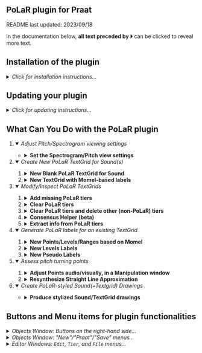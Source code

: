 ## PoLaR plugin for Praat
README last updated: 2023/09/18

In the documentation below, **all text preceded by ⏵** can be clicked to reveal more text.

## Installation of the plugin

<details><summary><i>Click for installation instructions…</i></summary>

1. **Download the plugin\_PoLaR.zip file**

* Get the **zip file ([plugin_PoLaR.zip](https://github.com/ByronAhn/PoLaR-Praat-plugin/blob/main/plugin_PoLaR.zip?raw=true))** from GitHub by clicking [here](https://github.com/ByronAhn/PoLaR-Praat-plugin/blob/main/plugin_PoLaR.zip?raw=true)
* Unzip the file, and you should find a new folder `plugin_PoLaR`
	- We will move this folder shortly

2. **Navigate to your “Praat preferences” directory**

* On Windows, if your username is xxyyzz, your “Praat preferences” directory is: `C:\Users\xxyyzz\Praat\`
* On Linux, your “Praat preferences” directory is in your home directory, namely at: `~/.praat-dir/`
* On a Mac, your “Praat preferences” directory is in your user Library folder, more specifically at: `~/Library/Preferences/Praat Prefs/`
    - **NOTE:** On a Mac, this folder is in a hidden directory. To get there, use the “Go To Folder” functionality Finder by opening up a Finder window, and hitting `[SHIFT]+[CMD]+G`.
	- (_more details on [this page of the Apple support site](https://support.apple.com/en-gw/guide/mac-help/mchlp1236/mac)_)
* In all cases, if you do not see your directory there, you may need to create it.
    - (_If you have trouble, navigate to [this page on the Praat manual](https://www.fon.hum.uva.nl/praat/manual/preferences_folder.html), where finding this directory is described in a different way_)

3. **Move the unzipped `plugin_PoLaR` to this directory**

* Take the `plugin_PoLaR` folder that you unzipped and move it to Praat preferences directory
* This `plugin_PoLaR` folder _**must**_ be found _**immediately**_ inside the “Praat preferences” directory
	- i.e., on Windows, `C:\Users\xxyyzz\Praat\plugin_PoLaR\`
	- i.e., on Linux, `~/.praat-dir/plugin_PoLaR/`
	- i.e., on a Mac, `~/Library/Preferences/Praat Prefs/plugin_PoLaR/`

4. **Double check location of files**

* Importantly: the `setup.praat` file must be found just inside this `plugin_Praat` directory, **_WITHOUT_** any extra directories in between
	- And the `praatScripts` folder must be in the same directory as `setup.praat`
* So for example the setup.praat file needs to be here:
	- on Windows, `C:\Users\xxyyzz\Praat\plugin_PoLaR\setup.praat`
	- on Linux, `~/.praat-dir/plugin_PoLaR/setup.praat`
	- on a Mac, `~/Library/Preferences/Praat Prefs/plugin_PoLaR/setup.praat`
* If not already there, move the `setup.praat` file (and the `praatScripts` directory) to the right location

5. **If Praat is open, (save all your files and) quit the application and restart it**

    * After restarting, the plug-in is installed, and the new menu commands or buttons will be ready to use!

</details>

## Updating your plugin

<details><summary><i>Click for updating instructions…</i></summary>

1. **Download the plugin\_PoLaR.zip file**

* Get the **zip file ([plugin_PoLaR.zip](https://github.com/ByronAhn/PoLaR-Praat-plugin/blob/main/plugin_PoLaR.zip?raw=true))** from GitHub by clicking [here](https://github.com/ByronAhn/PoLaR-Praat-plugin/blob/main/plugin_PoLaR.zip?raw=true)
* Unzip the file, and you should find a new folder `plugin_PoLaR`
	- We will move this folder shortly

2. **Navigate to your “Praat preferences” directory**

* On Windows, if your username is xxyyzz, your “Praat preferences” directory is: `C:\Users\xxyyzz\Praat\`
* On Linux, your “Praat preferences” directory is in your home directory, namely at: `~/.praat-dir/`
* On a Mac, your “Praat preferences” directory is in your user Library folder, more specifically at: `~/Library/Preferences/Praat Prefs/`
    - **NOTE:** On a Mac, this folder is in a hidden directory. To get there, use the “Go To Folder” functionality Finder by opening up a Finder window, and hitting `[SHIFT]+[CMD]+G`.
	- (_more details on [this page of the Apple support site](https://support.apple.com/en-gw/guide/mac-help/mchlp1236/mac)_)
* In all cases, if you do not see your directory there, you may need to create it.
    - (_If you have trouble, navigate to [this page on the Praat manual](https://www.fon.hum.uva.nl/praat/manual/preferences_folder.html), where finding this directory is described in a different way_)

3. **Delete the old `plugin_PoLaR` directory**

* i.e., on Windows, `C:\Users\xxyyzz\Praat\plugin_PoLaR\`
* i.e., on Linux, `~/.praat-dir/plugin_PoLaR/`
* i.e., on a Mac, `~/Library/Preferences/Praat Prefs/plugin_PoLaR/`

4. **Move the new `plugin_PoLaR` (that you unzipped in step 1) to this directory**

* Take the `plugin_PoLaR` folder that you unzipped and move it to Praat preferences directory
* This `plugin_PoLaR` folder _**must**_ be found _**immediately**_ inside the “Praat preferences” directory
	- i.e., on Windows, `C:\Users\xxyyzz\Praat\plugin_PoLaR\`
	- i.e., on Linux, `~/.praat-dir/plugin_PoLaR/`
	- i.e., on a Mac, `~/Library/Preferences/Praat Prefs/plugin_PoLaR/`

5. **Double check location of files**

* Importantly: the `setup.praat` file must be found just inside this `plugin_Praat` directory, **_WITHOUT_** any extra directories in between
	- And the `praatScripts` folder must be in the same directory as `setup.praat`
* So for example the setup.praat file needs to be here:
	- on Windows, `C:\Users\xxyyzz\Praat\plugin_PoLaR\setup.praat`
	- on Linux, `~/.praat-dir/plugin_PoLaR/setup.praat`
	- on a Mac, `~/Library/Preferences/Praat Prefs/plugin_PoLaR/setup.praat`
* If not already there, move the `setup.praat` file (and the `praatScripts` directory) to the right location

6. **If Praat is open, (save all your files and) quit the application and restart it**

* After restarting, the plug-in is installed, and the new menu commands or buttons will be ready to use!

</details>


## What Can You Do with the PoLaR plugin


1. <details open id="adjust-view"><summary><i>Adjust Pitch/Spectrogram viewing settings</i></summary>

	* <details><summary><b>Set the Spectrogram/Pitch view settings</b></summary>

		* Sets a variety of pitch / spectrogram settings, so as to ensure uniform viewing across files / individuals
		* For pitch view settings, this either uses…
			- …a simple algorithm defined in [Daniel Hirst's Momel plugin](https://www.researchgate.net/publication/342039069_plugin_momel-intsint), or…
			- …the values in the Ranges tier (if present)
		* This function is _only_ available in an Editor window showing a Sound (and TextGrid)

		</details>
	</details>

2. <details open id="create-textgrid-for-sounds"><summary><i>Create New PoLaR TextGrid for Sound(s)</i></summary>

	1. <details id="blank-polar-for-sound"><summary><b>New Blank PoLaR TextGrid for Sound</b></summary>

		* This creates blank TextGrids with PolaR tiers, where the duration of the TextGrid matches the duration of the Sound

		</details>

	2. <details id="momel-based-polar-for-sound"><summary><b>New TextGrid with Momel-based labels</b></summary>

		* This creates a TextGrids with PoLaR tiers
		* AND uses the Momel-based algorithms (described in bullet 4.i, below) to fill in the Points, Levels, and Ranges tiers
		* macOS users: see warning in bullet 4.i

		</details>

	</details>

3. <details open id="modify-inspect"><summary><i>Modify/Inspect PoLaR TextGrids</i></summary>

	1. <details id="Add-missing-PoLaR-tiers"><summary><b>Add missing PoLaR tiers</b></summary>

		* Adds any PoLaR tiers that aren't yet present in the Textgrid
		* Can be run on…
			- any selected TextGrid(s) in the Objects window
			- an open TextGrid (and Sound) in an Editor window
			- every TextGrid in an entire directory

		</details>

	2. <details id="Clear-PoLaR-tiers"><summary><b>Clear PoLaR tiers</b></summary>

		* Removes any labels from the PoLaR tiers, and replaces them with blank tiers
		* Can be run on any selected TextGrid(s) in the Objects window

		</details>

	3. <details id="Clear-PoLaR-tiers-and-delete-others"><summary><b>Clear PoLaR tiers and delete other (non-PoLaR) tiers</b></summary>

		* Removes any labels from the PoLaR tiers, and replaces them with blank tiers
		* **_ALSO_** deletes all other tiers (except Words and Phones tiers), leaving **_only_** blank PoLaR tiers
		* Can be run on any selected TextGrid(s) in the Objects window

		</details>

	4. <details id="Consensus-Helper"> <summary><b>Consensus Helper (beta)</b></summary>

		* Tries to automatically resolve any different advanced labels from two different .TextGrid files into consenus labels
			- Where it can't resolve labels automatically, a (large) TextGrid is created showing relevant labels from both TextGrid files, leaving the rest of the consenus work to the human labellers
			- For more details, see the separate guide in `PoLaR-Conensus-Helper.md`
		* Can be run when 1 Sound object *and* 2 TextGrid objects are selected in the Object window

		</details>

	5. <details id="Extract-info-from-PoLaR-tiers"><summary><b>Extract info from PoLaR tiers</b></summary>

		* Gather a large number of measures (timing, f0, etc.) of various aspects of a Sound, based on a corresponding PoLaR-labelled TextGrid
			- This will collect and organize PoLaR labels as well as some measures associated with them, which is output to the Praat Info window
			- That information is organized with a header and with elements separated by tabs, so it can be copy-pasted easily into a spreadsheet
			- Data in this format facilitates further analysis in spreadsheets / statistical software
		* Can be run on…
			- any selected TextGrid+Sound pair(s) in the Objects window
			- an open TextGrid+Sound pair in an Editor window
			- every TextGrid+Sound pair in an entire directory

		</details>
	</details>

4. <details open id="generate-polar"><summary><i>Generate PoLaR labels for an existing TextGrid</i></summary>

	1. <details id="polar-based-on-momel"><summary><b>New Points/Levels/Ranges based on Momel</b></summary>

		* Generates labels on the Points / Levels / Ranges tiers, using the algorithms/code from the Momel-INTSINT Plugin
			- First: it estimates appropriate values for f0 min/max for evaluation
			- Next: using an algortihm described in Hirst 2011, the momel app identifies f0 turning points, and puts them in a PitchTier object
			- Last: the f0 values for the highest/lowest Points turning points are used to estimate a Ranges size, and Levels values are created
		* After this is done, the script will save the PitchTier and a TextGrid with these (new) Points/Levels/Ranges labels
			- when run from the Editor/Object window, they are saved in the Object window
				* and a backup of the original TextGrid, without these new labels, is also saved to the Object window
			- when run on a directory, these .TextGrid/.PitchTier files are saved in a sub-folder called `momel_Based_TextGrids/`
		* Can be run on…
			- any selected TextGrid+Sound(+PitchTier) combo(s) in the Objects window
			- an open TextGrid+Sound pair in an Editor window
			- every TextGrid+Sound(+PitchTier) combo in an entire directory
		
		> [!IMPORTANT]
		> For **MAC USERS**: 
		> Because of how macOS security may try to prevent running "unknown" programs, you might need to try and run the Momel app first.
		> (_Try this if you're experiencing an error when you try to run "New Momel-based Points/Levels/Ranges"._)
		> 
		> <details><summary><b>Directions to locate/run the Momel app:</b></summary>
		> 	
		> 	* Navigate to the `momelFiles` directory in the `plugin_PoLaR` folder
		> 	* Double click on `momel_osx_intel`, and you might get a message saying:
		> 	  "`"momel_osx_intel"` cannot be opened because it is from an unidentified developer."
		> 	* If you do, click `OK` and then right-click (or control-click) on `momel_osx_intel` and select `Open`, and now you'll get a *new* message:
		> 	  "`"momel_osx_intel"` is a Unix app downloaded from the Internet. Are you sure you want to open it?"
		> 	* Click `Open`; a Terminal window will open and show a few lines of text
		> 	* After this is done, close the Terminal window and try to run the "New Momel-based Points/Levels/Ranges" functionality again from Praat</details>

	2. <details id="levels-labels"><summary><b>New Levels Labels</b></summary>

		* Generates labels on the Levels tier for a PoLaR TextGrid that has Points and Ranges labelled
			- Any existing Levels tier labels will be replaced.
			- If no Levels tier exists, one will be created.
		* The algorithm divides up the f0 min/max defined by Range labels into 5 equally-sized quintiles
		* This is based on Hz values by default, but running "New Levels Labels (More Settings)" you can choose to use Semitones values instead

		</details>

	3. <details id="pseduo-labels"><summary><b>New Pseudo Labels</b></summary>

		* Generates "Pseudo-Categorical" labels, which resemble A-M style phonological labels
			- Some details about the algorithm are laid out in §5.1.3 of the monograph called "Embarking on PoLaR Explorations", which can be found on the [PoLaR OSF repository](https://osf.io/usbx5/)
		* Running this script requires that **_ALL_** PoLaR tiers are annotated, and that the Points tier contains **_ADVANCED_** PoLaR labels
		* Can be run on…
			- any selected TextGrid(s) in the Objects window
			- an open TextGrid (and Sound) in an Editor window
			- every TextGrid in an entire directory
	
		</details> 
	</details>
	
5. <details open id="assess-points"><summary><i>Assess pitch turning points</i></summary>

	1. <details id="Adjust-Points-audio-visually"><summary><b>Adjust Points audio/visually, in a Manipulation window</b></summary>

		* Opens three windows
			- an Editor window with the original Sound+TextGrid pair
			- a Manipulation window for a Sound, where all pitch points are at the time,f0 coordinates from the PoLaR Points tier
			- a pop-up window with the button to press when editing is done
		* The user then moves the existing pitch points, add new ones, delete existing ones, etc.
			- while the Manipulation window is open, the user can select portions of the recording, and hear its straight-line approximation
			- this facilitates direct comparison with the original recording (which is also open)
			  > [!NOTE]
			  > To further facilitate direct comparison between the straight-line approximation and the original recording, ensure the "Group" checkbox in the bottom-right of the Manipulation and Editor windows is **ticked**.
			  >  When it is ticked, selecting a stretch of time in the Manipulation window automatically selects the _exact same_ stretch of time in the Editor window.
		* When the user is finished, they can select "Save Changes" in the pop-up window
			- This saves the pitch points in the Manipulation window to the TextGrid's Points tier
		* Can be run on…
			- any selected TextGrid+Sound(+PitchTier) combo(s) in the Objects window
			- an open TextGrid+Sound pair in an Editor window
			- every TextGrid+Sound(+PitchTier) combo in an entire directory
		
		</details>

	2. <details id="Resynthesize-SLA"><summary><b>Resynthesize Straight Line Approximation</b></summary>

		* Resynthesizes a Sound, with a straight-line approximation of the f0 contour, based on the PoLaR points tier and f0 measurements
		* Creates a new, save-able Sound object (named the same as the original, with "-resynth" tagged onto the end)
			- Two new Praat objects are added to the Objects window (but aren't saved): the resynthesized Sound object and a Manipulation object
		* Listening to this can be used to assess whether the Points yield an appropriate sounding straight line approximation
		* Can be run on…
			- any selected TextGrid+Sound pair in the Objects window
			- an open TextGrid+Sound pair in an Editor window
			- every TextGrid+Sound pair in an entire directory

		</details>
	</details>

6. <details open id="create-drawings"><summary><i>Create PoLaR-styled Sound(+Textgrid) Drawings</i></summary>

	* <details><summary><b>Produce stylized Sound/TextGrid drawings</b></summary>

		* Creates a drawing with the f0 track overlaid on top of a spectrogram for the Sound object
			- If there is a TextGrid as well, its labels are shown underneath
			- (This simulates the display for a View & Edit window)
		* If run with the menu item ending in "(More Settings)", a window opens with many more options and parameters that can be set

		</details>
	</details>


## Buttons and Menu items for plugin functionalities

<details><summary><i>Objects Window: Buttons on the right-hand side…</i></summary>

> [!NOTE]
> Which buttons are visible depends on what's selected

* **`New PoLaR TextGrid for Sound(s)`**

	- <details><summary><code>Blank PoLaR TextGrid(s)</code></summary>

		* _Corresponds to_: 
			- [bullet 2.i above](#create-textgrid-for-sounds)
			- [`PoLaR-TextGrid-for-Sound.praat`](praatScripts/PoLaR-TextGrid-for-Sound.praat)
		* _Operates on_:
			- 1+ Sounds
		* _Visible when selecting_:
			- 1+ Sounds
		* _Additional notes_: 
			- The resultant TextGrid is an object in the Objects Window
		
		</details>

	- <details><summary><code>TextGrid with Momel-based labels</code></summary>

		* _Corresponds to_: 
			- [bullet 2.ii above](#momel-based-polar-for-sound)
			- [`PoLaR-momel-labels-Sound.praat`](praatScripts/PoLaR-momel-labels-Sound.praat)
		* _Operates on_:
			- 1+ Sounds
		* _Visible when selecting_:
			- 1+ Sounds
		* _Additional notes_: 
			- The resultant TextGrid is an object in the Objects Window
			- See information on the Momel-based Points/Levels/Ranges labels in [bullet 4.i above](#polar-based-on-momel)
			- There is a version of this that can run on entire directories as well; see [the list of menu items below](#objects-new-praat-menus)
		
		</details>

* **`Modify/Inspect PoLaR TextGrids`**

	- <details><summary><code>Add Missing PoLaR Tiers</code></summary>

		* _Corresponds to_: 
			- [bullet 3.i above](#Add-missing-PoLaR-tiers)
			- [`PoLaR-TextGrid-Add-Missing.praat`](praatScripts/PoLaR-TextGrid-Add-Missing.praat)
		* _Operates on_:
			- 1+ TextGrids
		* _Visible when selecting_:
			- 1+ TextGrids (and 0+ Sounds and 0+ PitchTiers)
		* _Additional notes_:
			- There is a version of this that can run on entire directories as well; see [the list of menu items below](#objects-new-praat-menus)

		</details>

	- <details><summary><code>Clear PoLaR tiers</code></summary>

		* _Corresponds to_: 
			- [bullet 3.ii above](#Clear-PoLaR-tiers)
			- [`PoLaR-TextGrid-Blank.praat`](praatScripts/PoLaR-TextGrid-Blank.praat)
		* _Operates on_:
			- 1+ TextGrids
		* _Visible when selecting_:
			- 1+ TextGrids (and 0+ Sounds and 0+ PitchTiers)
		* _Additional notes_: 
			- Existing labels on PoLaR tiers **_WILL BE DELETED_**; use with caution

		</details>

	- <details><summary><code>Clear PoLaR tiers + Delete other tiers (CAUTION)</code></summary>

		* _Corresponds to_: 
			- [bullet 3.iii above](#Clear-PoLaR-tiers-and-delete-others)
			- [`PoLaR-TextGrid-Blanker.praat`](praatScripts/PoLaR-TextGrid-Blanker.praat)
		* _Operates on_:
			- 1+ TextGrids
		* _Visible when selecting_:
			- 1+ TextGrids (and 0+ Sounds and 0+ PitchTiers)
		* _Additional notes_: 
			- All labels and non-PoLaR tiers **_WILL BE DELETED_**; use with extreme caution

		</details>

	- <details><summary><code>Consensus Helper (beta)</code></summary>

		* _Corresponds to_: 
			- [bullet 3.iv above](#Consensus-Helper)
			- [`PoLaR-Conensus-Helper.praat`](praatScripts/PoLaR-Conensus-Helper.praat)
		* _Operates on_:
			- 2 TextGrids for the same 1 Sound
		* _Visible when selecting_:
			- 2 TextGrids and 1 Sound
		* _Additional notes_: 
			- This is intended to work with **_advanced_** PoLaR labels
			- Using this can be complex; see the separate guide in `PoLaR-Conensus-Helper.md`

		</details>

	- <details><summary><code>Extract info from PoLaR tiers</code></summary>

		* _Corresponds to_: 
			- [bullet 3.v above](#Extract-info-from-PoLaR-tiers)
			- [`PoLaR-Extract-Info-to-TSV-Quick.praat`](praatScripts/PoLaR-Extract-Info-to-TSV-Quick.praat)
		* _Operates on_:
			- 1 TextGrid-Sound pair
		* _Visible when selecting_:
			- 1 TextGrid and 1 Sound (and 0+ PitchTiers)
		* _Additional notes_:
			- The extracted information is displayed in an Info window
				* All the information is tab-separated, so you can easily copy-paste it into spreadsheet software (e.g., Excel, Google Sheets, etc.)
				* Data in this format facilitates further analysis in spreadsheets / statistical software
			- There is a version of this that can run on entire directories as well; see [the list of menu items below](#objects-new-praat-menus)

		</details>

* **`Generate PoLaR Labels`**

	- <details><summary><code>New Momel-based Points/Levels/Ranges</code></summary>
	
		* _Corresponds to_: 
			- [bullet 4.i above](#polar-based-on-momel)
			- [`PoLaR-momel-labels-Quick.praat`](praatScripts/PoLaR-momel-labels-Quick.praat)
		* _Operates on_:
			- 1 TextGrid-Sound pair
			- 1 TextGrid-Sound-PitchTier combo
		* _Visible when selecting_:
			- 1 TextGrid and 1 Sound
			- 1 TextGrid and 1 Sound and 1 PitchTier
		* _Additional notes_: 
			- The original (selected) TextGrid object is duplicated (as a backup of the original labels) in the Objects window
				* The new labels are added to the original (selected) TextGrid object
			- A new PitchTier object is also added to the Objects window, with pitch points corresponding to the Points tier labels
				* This PitchTier directly encodes the time,f0 coordinates of the Points tier labels, making future analysis (e.g., in R) easier
			- See information on the Momel-based Points/Levels/Ranges labels in [bullet 4.i above](#polar-based-on-momel)
			- There is a version of this that can run on entire directories as well; see [the list of menu items below](#objects-new-praat-menus)

		</details>

	- <details><summary><code>New Momel-based Points/Levels/Ranges (More Settings)</code></summary>

		* _Corresponds to_: 
			- [bullet 4.i above](#polar-based-on-momel)
			- [`PoLaR-momel-labels.praat`](praatScripts/PoLaR-momel-labels.praat)
		* _Operates on_:
			- 1 TextGrid-Sound pair
			- 1 TextGrid-Sound-PitchTier combo
		* _Visible when selecting_:
			- 1 TextGrid and 1 Sound
			- 1 TextGrid and 1 Sound and 1 PitchTier
		* _Additional notes_: 
			- The original (selected) TextGrid object is duplicated (as a backup of the original labels) in the Objects window
				* The new labels are added to the original (selected) TextGrid object
			- A new PitchTier object is also added to the Objects window, with pitch points corresponding to the Points tier labels
				* This PitchTier directly encodes the time,f0 coordinates of the Points tier labels, making future analysis (e.g., in R) easier
			- See information on the Momel-based Points/Levels/Ranges labels in [bullet 4.i above](#polar-based-on-momel)
			
		</details>

	- <details><summary><code>New Levels Labels</code></summary>

		* _Corresponds to_: 
			- [bullet 4.ii above](#levels-labels)
			- [`PoLaR-Levels-labeller-Quick.praat`](praatScripts/PoLaR-Levels-labeller-Quick.praat)
		* _Operates on_:
			- 1 TextGrid-Sound pair
		* _Visible when selecting_:
			- 1 TextGrid and 1 Sound (0+ PitchTiers)
		* _Additional notes_: 
			- The new Levels labels are added to the original (selected) TextGrid object
			- There is a version of this that can run on entire directories as well; see [the list of menu items below](#objects-new-praat-menus)

		</details>

	- <details><summary><code>New Levels Labels (More Settings)</code></summary>

		* _Corresponds to_: 
			- [bullet 4.ii above](#levels-labels)
			- [`PoLaR-Levels-labeller-Advanced.praat`](praatScripts/PoLaR-Levels-labeller-Advanced.praat)
		* _Operates on_:
			- 1 TextGrid-Sound pair
		* _Visible when selecting_:
			- 1 TextGrid and 1 Sound (and 0+ PitchTiers)
		* _Additional notes_: 
			- The new Levels labels are added to the original (selected) TextGrid object
			- One setting that's available here is one to allow the labeller to produce Levels labels on the basis of measurements of f0 in Semitones

		</details>

	- <details><summary><code>New Pseudo Labels (Adv. labels req'd!)</code></summary>

		* _Corresponds to_: 
			- [bullet 4.iii above](#pseudo-labels)
			- [`PoLaR-to-pseudocategorical-Quick.praat`](praatScripts/PoLaR-to-pseudocategorical-Quick.praat)
		* _Operates on_:
			- 1+ TextGrids (with advanced PoLaR labels)
		* _Visible when selecting_:
			- 1+ TextGrids (and 0+ Sounds and 0+ PitchTiers)
		* _Additional notes_: 
			- The new Pseudo labels are added to the original (selected) TextGrid object(s)
			- There is a version of this that can run on entire directories as well; see [the list of menu items below](#objects-new-praat-menus)

		</details>

* **`Assess PoLaR Turning Points`**

	- <details><summary><code>Adjust Points audio/visually</code></summary>

		* _Corresponds to_: 
			- [bullet 5.i above](#Adjust-Points-audio-visually)
			- [`PoLaR-Adjust-Points-in-Manipulation.praat`](praatScripts/PoLaR-Adjust-Points-in-Manipulation.praat)
		* _Operates on_:
			- 1 TextGrid-Sound pair
			- 1 TextGrid-Sound-PitchTier combo
		* _Visible when selecting_:
			- 1 TextGrid and 1 Sound (and 0+ PitchTiers)
		* _Additional notes_: 
			- 3 windows will open
				1. An Editor window with the original Sound/TextGrid, where you can listen to the original
				2. A Manipulation window, where you can: edit the pitch points time/f0 values & listen to resynthesis
				3. A pop-up window, which has the buttons to save (or not) changes in the Manipulation window
			- All changes in the Manipulation window are saved to the TextGrid object and to a new PitchTier object that is added to the Objects window
			- Make sure that the `Group` checkbox in the bottom-right corner of the Editor window is ticked
				* This allows selections in the original Editor window to also be selected in the Manipulation window (and vice-versa)
			- There is a version of this that can run on entire directories as well; see [the list of menu items below](#objects-new-praat-menus)
		
		</details>

	- <details><summary><code>Resynthesize Straight Line Approx.</code></summary>

		* _Corresponds to_: 
			- [bullet 5.ii above](#Resynthesize-SLA)
			- [`PoLaR-resynthesize-SLA-Quick-Quiet.praat`](praatScripts/PoLaR-resynthesize-SLA-Quick-Quiet.praat)
		* _Operates on_:
			- 1 TextGrid-Sound pair
		* _Visible when selecting_:
			- 1 TextGrid and 1 Sound
		* _Additional notes_: 
			- The resynthesized Sound is added as a new object to the Objects window
			- An Editor window also automatically opens up, with the resynthesized Sound and the original selected TextGrid
			- Make sure that the `Group` checkbox in the bottom-right corner of the Editor window is ticked
				* This allows selections in the original Editor window to also be selected in the Manipulation window (and vice-versa)
			- A Manipulation object is also added to the Objects window, with the pitch points used to resynthesize the Sound
		
		</details>

	- <details><summary><code>Resynthesize Straight Line Approx. (More Settings)</code></summary>

		* _Corresponds to_: 
			- [bullet 5.ii above](#Resynthesize-SLA)
			- [`PoLaR-resynthesize-SLA-Advanced.praat`](praatScripts/PoLaR-resynthesize-SLA-Advanced.praat)
		* _Operates on_:
			- 1 TextGrid-Sound pair
		* _Visible when selecting_:
			- 1 TextGrid and 1 Sound
		* _Additional notes_: 
			- The resynthesized Sound is added as a new object to the Objects window
			- An Editor window also automatically opens up, with the resynthesized Sound and the original selected TextGrid
			- Make sure that the `Group` checkbox in the bottom-right corner of the Editor window is ticked
				* This allows selections in the original Editor window to also be selected in the resynthesized Editor window (and vice-versa)
			- A Manipulation object is also added to the Objects window, with the pitch points used to resynthesize the Sound

		</details>

* **`Create Drawing for Sound(+TextGrid)`**

	- <details><summary><code>Create picture</code></summary>

		* _Corresponds to_: 
			- [bullet 6 above](#create-drawings)
			- [`PoLaR-Draw-Sound-and-TextGrid-Quick.praat`](praatScripts/PoLaR-Draw-Sound-and-TextGrid-Quick.praat)
		* _Operates on_:
			- 1 Sound
			- 1 TextGrid-Sound pair
		* _Visible when selecting_:
			- 1 Sound 
			- 1 TextGrid and 1 Sound (and 0+ PitchTiers)
		* _Additional notes_: 
			- The drawing uses Ranges labels, when available, to determine the endpoints of the y-axis of the f0 track
			- The resulting drawing is opened up on a Picture window, from which it can be saved
			- There is a version of this that can run on entire directories as well; see [the list of menu items below](#objects-new-praat-menus)
					
		</details>

	- <details><summary><code>Create picture (More Settings)</code></summary>

		* _Corresponds to_: 
			- [bullet 6 above](#create-drawings)
			- [`PoLaR-Draw-Sound-and-TextGrid-Advanced.praat`](praatScripts/PoLaR-Draw-Sound-and-TextGrid-Advanced.praat)
		* _Operates on_:
			- 1 Sound
			- 1 TextGrid-Sound pair
		* _Visible when selecting_:
			- 1 Sound
			- 1 TextGrid and 1 Sound (and 0+ PitchTiers)
		* _Additional notes_: 
			- The settings window that opens up provides many options, including:
				* time window
				* spectrogram frequency max
				* f0 min/max
				* drawing width
				* options for how the f0 draw range is determined
				* which TextGrid tiers to draw
			- The resulting drawing is opened up on a Picture window, from which it can be saved

	</details>
	</details>

<details id="objects-new-praat-menus">
	<summary><i>Objects Window: "New"/"Praat"/"Save" menus…</i></summary>

* A `PoLaR plugin` menu is **added to *two* menus**:
	1. The `New` menu, which is accessed through a button on the Objects window
	2. The `Praat` menu, which is in different locations on a Mac vs. PC
		* On macOS, the `Praat` menu is up in the menubar that is permanently at the top of the screen
		* On Windows/Linux, the `Praat` menu is at the top of the Objects window (next to the `New` menu)
* (_There are also some additional convenient commands added to the `Save` menu, which are also described further below_)

* **`PoLaR plugin` menu** (_within `New` and `Praat` menus_)

	- <details><summary><code>Extract PoLaR info from files in a directory</code></summary>

		* _Corresponds to_: 
			- [bullet 3.v above](#Extract-info-from-PoLaR-tiers)
			- [`PoLaR-Extract-Info-to-TSV-Dir.praat`](praatScripts/PoLaR-Extract-Info-to-TSV-Dir.praat)
		* _Operates on_:
			- all .TextGrid-.wav pairs in a given directory
		* _Output_:
			- a .tsv file for every .TextGrid-.wav pair, saved in the same directory
		* _Additional notes_:
			- After providing Praat with the directory, the script cycles through each .wav file and looks for a .Textgrid file of the same name
			- Such .tsv files can be easily imported into a spreadsheets or statistical software, for further analysis
			- There are versions of this that can run from [the Objects window](#) and from [the Editor window](#)

		</details>

	- <details><summary><code>Add Missing PoLaR Tiers to files in a directory</code></summary>

		* _Corresponds to_: 
			- [bullet 3.i above](#Add-missing-PoLaR-tiers)
			- [`PoLaR-TextGrid-Add-Missing-Dir.praat`](praatScripts/PoLaR-TextGrid-Add-Missing-Dir.praat)
		* _Operates on_:
			- all .TextGrid files in a given directory
		* _Output_:
			- each newly edited TextGrid is **saved over** the original .TextGrid file in the original directory
		* _Additional notes_:
			- There are versions of this that can run from [the Objects window](#) and from [the Editor window](#)

		</details>

	- <details><summary><code>Label the Levels tier for files in a directory</code></summary>

		* _Corresponds to_: 
			- [bullet 4.ii above](#levels-labels)
			- [`PoLaR-Levels-labeller-Dir.praat`](praatScripts/PoLaR-Levels-labeller-Dir.praat)
		* _Operates on_:
			- all .TextGrid-.wav pairs in a given directory
		* _Output_:
			- each newly edited TextGrid is **saved over** the original .TextGrid file in the original directory
		* _Additional notes_:
			- After providing Praat with the directory, the script cycles through each .wav file and looks for a .Textgrid file of the same name
			- There are versions of this that can run from [the Objects window](#) and from [the Editor window](#)

		</details>

	- <details><summary><code>Label the Pseudo tier for files in a directory</code></summary>

		* _Corresponds to_: 
			- [bullet 4.iii above](#pseudo-labels)
			- [`PoLaR-to-pseudocategorical-Dir.praat`](praatScripts/PoLaR-to-pseudocategorical-Dir.praat)
		* _Operates on_:
			- all .TextGrid files in a given directory
		* _Output_:
			- each newly edited TextGrid is **saved over** the original .TextGrid file in the original directory
		* _Additional notes_:
			- There are versions of this that can run from [the Objects window](#) and from [the Editor window](#)

		</details>

	- <details><summary><code>New Momel-based labels for files in a directory</code></summary>

		* _Corresponds to_: 
			- [bullet 4.i above](#polar-based-on-momel)
			- [`PoLaR-momel-labels-Dir.praat`](praatScripts/PoLaR-momel-labels-Dir.praat)
		* _Operates on_:
			- all .TextGrid-.wav pairs in a given directory
			- all .TextGrid-.wav-.PitchTier combos in a given directory
		* _Output_:
			- each newly edited TextGrid is saved in a **sub-directory** called `momel_Based_TextGrids/`
				* (the original .TextGrid files are **not deleted**)
			- each PitchTier that is used is also saved to that same directory
		* _Additional notes_:
			- After providing Praat with the directory, the script cycles through each .wav file and looks for a .Textgrid file and a .PitchTier file of the same name
				* When there are .PitchTier files in the directory, those are used in Momel calculations
				* (otherwise new .PitchTier files are also created by the script, based on the .TextGrid/.wav)
			- After running this on a directory, it is **HIGHLY recommended** to run `Adjust Points audio/visually for files in a directory`
				* This is because the Momel-based turning points regularly need correction by a human labeller
			- There are versions of this that can run from [the Objects window](#) and from [the Editor window](#)

		</details>

	- <details><summary><code>Adjust Points audio/visually for files in a directory</code></summary>

		* _Corresponds to_: 
			- [bullet 5.i above](#Adjust-Points-audio-visually)
			- [`PoLaR-Adjust-Points-in-Manipulation-Dir.praat`](praatScripts/PoLaR-Adjust-Points-in-Manipulation-Dir.praat)
		* _Operates on_:
			- all .TextGrid-.wav pairs in a given directory
			- all .TextGrid-.wav-.PitchTier combos in a given directory
		* _Output_:
			- each newly edited TextGrid is **saved over** the original .TextGrid file in the original directory
			- each new (or newly edited) PitchTier is **saved over** any pre-existing .PitchTier file in the original directory
		* _Additional notes_:
			- After providing Praat with the directory, the script cycles through each .wav file and looks for a .Textgrid file and a .PitchTier file of the same name
				* When there are .PitchTier files in the directory, those are used to create the pitch points in the Manipulation window
				* (otherwise new .PitchTier files are also created by the script, based on the .TextGrid/.wav)
			- 3 windows will open for each set of files
				1. An Editor window with the original Sound/TextGrid, where you can listen to the original
				2. A Manipulation window, where you can: edit the pitch points time/f0 values & listen to resynthesis
				3. A pop-up window, which has the buttons to save (or not) work to the TextGrid object and to a PitchTier object, when you're done
			- Make sure that the `Group` checkbox in the bottom-right corner of the Editor window is ticked
				* This allows selections in the original Editor window to also be selected in the resynthesized Editor window (and vice-versa)
			- There are versions of this that can run from [the Objects window](#) and from [the Editor window](#)

		</details>

	- <details><summary><code>Create pictures for files in a directory</code></summary>

		* _Corresponds to_: 
			- [bullet 6 above](#create-drawings)
			- [`PoLaR-Draw-Sound-and-TextGrid-Dir.praat`](praatScripts/PoLaR-Draw-Sound-and-TextGrid-Dir.praat)
		* _Operates on_:
			- all .wav files in a given directory
			- all .TextGrid-.wav pairs in a given directory
		* _Output_:
			- Image files, in the format of your choice, to the same directory
		* _Additional notes_:
			- After providing Praat with the directory, the script cycles through each .wav file and looks for a .Textgrid file of the same name
			- There are versions of this that can run from [the Objects window](#) and from [the Editor window](#)

		</details>
		
* **`Additional convenient commands`**

	- <details><summary>Objects window <code>Save</code> menu: <code>Save as .wav (multiple selected objects)</code></summary>

		* _Corresponds to_: 
			- [`Save-multiple-Sounds-Textgrids.praat`](praatScripts/Save-multiple-Sounds-Textgrids.praat)
		* _Operates on_:
			- all selected Sound objects
		* _Output_:
			- .wav files saved to the directory of the user's choice
		* _Additional notes_:
			- Praat doesn't have a way to save multiple Sound objects at once; this serves that purpose
			- If there are pre-existing files with the same name in the directory that's chosen, the user is prompted for what to do

		</details>

	- <details><summary>Objects window <code>Save</code> menu: <code>Save as .Textgrid (multiple selected objects)</code></summary>

		* _Corresponds to_: 
			- [`Save-multiple-Sounds-Textgrids.praat`](praatScripts/Save-multiple-Sounds-Textgrids.praat)
		* _Operates on_:
			- all selected TextGrid objects
		* _Output_:
			- .TextGrid files saved to the directory of the user's choice
		* _Additional notes_:
			- Praat doesn't have a way to save multiple Sound objects at once; this serves that purpose
			- If there are pre-existing files with the same name in the directory that's chosen, the user is prompted for what to do

		</details>

	- <details><summary>Objects window <code>Save</code> menu: <code>Save as .wav/.Textgrid (multiple selected objects)</code></summary>

		* _Corresponds to_: 
			- [`Save-multiple-Sounds-Textgrids.praat`](praatScripts/Save-multiple-Sounds-Textgrids.praat)
		* _Operates on_:
			- all selected Sound and TextGrid objects
		* _Output_:
			- .wav and .Textgrid files saved to the directory of the user's choice
		* _Additional notes_:
			- Praat doesn't have a way to save multiple Sound objects at once; this serves that purpose
			- If there are pre-existing files with the same name in the directory that's chosen, the user is prompted for what to do

		</details>


	</details>

<details>
	<summary id="textgrid-editor-menus"><i>Editor Windows: <code>Edit</code>, <code>Tier</code>, and <code>File</code> menus…</i></summary>

> [!NOTE]
> The menu items added to Editor menus are formatted best in **Praat version 6.3.18 onwards**. Make sure you have this version or newer for the best user experience.

* Choosing `View` or `View & Edit` while a Sound and/or TextGrid object are selected causes an Editor window to open
	- If what was selected was just a Sound object, it a **Sound Editor**
	- If what was selected was a TextGrid object (or one TextGrid and one Sound), it a **TextGrid Editor**
* Each type of Editor window has its own menu buttons, and this plugin adds commands to…
	 * …the `Edit` menu (of TextGrid **and** Sound Editors)
	 * …the `Tier` menu of TextGrid Editors
	 * …the `File` menu of Sound Editors

* **`Edit` menu items**
	- **`PoLaR-assisted View Settings:`**
		* <details id=""><summary><code>Standard view settings</code></summary>

			- _Corresponds to_: 
				- [bullet 1 above](#adjust-view)
				- [`PoLaR-Adjust-Editor-View-Standard.praat`](praatScripts/PoLaR-Adjust-Editor-View-Standard.praat)
			- _Effect_:
				- This adjusts the pitch and spectrogram settings
				- According to the values used throughout the PoLaR annotation guidelines
				- When there are Ranges tier labels already, these are used to set the Pitch min/max settings
			- _Additional notes_:
<!--				- There are versions of this that can run from [the Objects window](#) and from [the Praat/New menus](#)-->

			</details>

		* <details id=""><summary><code>Sensitive view settings</code></summary>

			- _Corresponds to_: 
				- [bullet 1 above](#adjust-view)
				- [`PoLaR-Adjust-Editor-View-Sensitive.praat`](praatScripts/PoLaR-Adjust-Editor-View-Sensitive.praat)
			- _Effect_:
				- This adjusts the pitch and spectrogram settings
				- According to slightly more sensitive (more error-prone) settings
				- When there are Ranges tier labels already, these are used to set the Pitch min/max settings
			- _Additional notes_:
<!--				- There are versions of this that can run from [the Objects window](#) and from [the Praat/New menus](#)-->

			</details>

	- **`Create PoLaR-styled Drawing:`**
		* <details id=""><summary><code>Create picture</code></summary>

			- _Corresponds to_: 
				- [bullet 6 above](#create-drawings)
				- [`PoLaR-Draw-Sound-and-TextGrid-from-TGE.praat`](praatScripts/PoLaR-Draw-Sound-and-TextGrid-from-TGE.praat)
			- _Effect_:
				- Puts the drawing in a Praat Picture window, from which it can be saved
			- _Additional notes_:
				- The drawing uses Ranges labels, when available, to determine the endpoints of the y-axis of the f0 track
				- The resulting drawing is opened up on a Picture window, from which it can be saved
<!--				- There are versions of this that can run from [the Objects window](#) and from [the Praat/New menus](#)-->

			</details>

		* <details id=""><summary><code>Create picture (More Settings)</code></summary>

			- _Corresponds to_: 
				- [bullet 6 above](#create-drawings)
				- [`PoLaR-Draw-Sound-and-TextGrid-from-TGE-Adv.praat`](praatScripts/PoLaR-Draw-Sound-and-TextGrid-from-TGE-Adv.praat)
			- _Effect_:
				- Puts the drawing in a Praat Picture window, from which it can be saved
			- _Additional notes_:
				- The settings window that opens up provides many options, including:
					* time window
					* spectrogram frequency max
					* f0 min/max
					* drawing width
					* options for how the f0 draw range is determined
					* which TextGrid tiers to draw
				- The resulting drawing is opened up on a Picture window, from which it can be saved
<!--				- There are versions of this that can run from [the Objects window](#) and from [the Praat/New menus](#)-->

			</details>

* **`Tier` menu items (TextGrid Editors only)**

	- **`Modify/Inspect PoLaR TextGrids:`**
		* <details id=""><summary><code>Add missing PoLaR tiers</code></summary>

			- _Corresponds to_: 
				- [bullet 3.i above](#Add-missing-PoLaR-tiers)
				- [`PoLaR-TextGrid-Add-Missing-from-TGE.praat`](praatScripts/PoLaR-TextGrid-Add-Missing-from-TGE.praat)
			- _Effect_:
				- New blank TextGrid tiers appear in the open TextGrid
			- _Additional notes_:
<!--				- There are versions of this that can run from [the Objects window](#) and from [the Praat/New menus](#)-->

			</details>

		* <details id=""><summary><code>Extract info from PoLaR tiers</code></summary>

			- _Corresponds to_: 
				- [bullet 3.v above](#Extract-info-from-PoLaR-tiers)
				- [`PoLaR-Extract-Info-to-TSV-from-TGE.praat`](praatScripts/PoLaR-Extract-Info-to-TSV-from-TGE.praat)
			- _Effect_:
				- The extracted information is displayed in an Info window
			- _Additional notes_:
				- All the information is tab-separated, so you can easily copy-paste it into spreadsheet software (e.g., Excel, Google Sheets, etc.)
					* Data in this format facilitates further analysis in spreadsheets / statistical software
<!--				- There are versions of this that can run from [the Objects window](#) and from [the Praat/New menus](#)-->

			</details>

	- **`Assess PoLaR Turning Points:`**
		* <details id=""><summary><code>Adjust Points audio/visually</code></summary>

			- _Corresponds to_: 
				- [bullet 5.i above](#Adjust-Points-audio-visually)
				- [`PoLaR-Adjust-Points-in-Manipulation-from-TGE.praat`](praatScripts/PoLaR-Adjust-Points-in-Manipulation-from-TGE.praat)
			- _Effect_:
				- 3 windows will open
					1. An Editor window with the original Sound/TextGrid, where you can listen to the original
					2. A Manipulation window, where you can: edit the pitch points time/f0 values & listen to resynthesis
					3. A pop-up window, which has the buttons to save (or not) changes in the Manipulation window
				- All changes in the Manipulation window are saved to the TextGrid object and to a new PitchTier object that is added to the Objects window
			- _Additional notes_:
				- Make sure that the `Group` checkbox in the bottom-right corner of the Editor window is ticked
					* This allows selections in the original Editor window to also be selected in the Manipulation window (and vice-versa)
<!--				- There are versions of this that can run from [the Objects window](#) and from [the Praat/New menus](#)-->

			</details>

		* <details id=""><summary><code>Resynthesize Straight Line Approximation</code></summary>

			- _Corresponds to_: 
				- [bullet 5.ii above](#Resynthesize-SLA)
				- [`PoLaR-resynthesize-SLA-from-TGE.praat`](praatScripts/PoLaR-resynthesize-SLA-from-TGE.praat)
			- _Effect_:
				- A Sound with a resynthesized f0 track (based on PoLaR points) will open in a new Editor window, with the original TextGrid
			- _Additional notes_:
				- Make sure that the `Group` checkbox in the bottom-right corner of the Editor window is ticked
					* This allows selections in the original Editor window to also be selected in the resynthesized Editor window (and vice-versa)
<!--				- There are versions of this that can run from [the Objects window](#) and from [the Praat/New menus](#)-->

			</details>

	- **`Generate PoLaR Labels:`**
		* <details id=""><summary><code>New Momel-Based Points/Levels/Ranges</code></summary>

			- _Corresponds to_: 
				- [bullet 4.i above](#polar-based-on-momel)
				- [`PoLaR-momel-labels-from-TGE.praat`](praatScripts/PoLaR-momel-labels-from-TGE.praat)
			- _Effect_:
				- asdfasdf
			- _Additional notes_:
<!--				- There are versions of this that can run from [the Objects window](#) and from [the Praat/New menus](#)-->

			</details>
			
		* <details id=""><summary><code>New Levels Labels</code></summary>

			- _Corresponds to_: 
				- [bullet 4.ii above](#levels-labels)
				- [`PoLaR-Levels-labeller-from-TGE.praat`](praatScripts/PoLaR-Levels-labeller-from-TGE.praat)
			- _Effect_:
				- asdfasdf
			- _Additional notes_:
<!--				- There are versions of this that can run from [the Objects window](#) and from [the Praat/New menus](#)-->

			</details>

		* <details id=""><summary><code>New Pseudo Labels (Advanced labels req'd!)</code></summary>

			- _Corresponds to_: 
				- [bullet 4.iii above](#pseudo-labels)
				- [`PoLaR-to-pseudocategorical-from-TGE.praat`](praatScripts/PoLaR-to-pseudocategorical-from-TGE.praat)
			- _Effect_:
				- asdfasdf
			- _Additional notes_:
<!--				- There are versions of this that can run from [the Objects window](#) and from [the Praat/New menus](#)-->

			</details>

* **`File` menu items (Sound Editors only)**

	- **`New PoLaR TextGrids:`**
		* <details id=""><summary><code>Create Blank PoLaR TextGrid</code></summary>

			- _Corresponds to_: 
				- [bullet 2.i above](#blank-polar-for-sound)
				- [`PoLaR-TextGrid-for-Sound-from-TGE.praat`](praatScripts/PoLaR-TextGrid-for-Sound-from-TGE.praat)
			- _Effect_:
				- asdfasdf
			- _Additional notes_:
<!--				- There are versions of this that can run from [the Objects window](#) and from [the Praat/New menus](#)-->

			</details>

		* <details id=""><summary><code>Create PoLaR TextGrid with Momel-based labels</code></summary>

			- _Corresponds to_: 
				- [bullet 4.i above](#polar-based-on-momel)
				- [`PoLaR-momel-labels-from-TGE-Sound.praat`](praatScripts/PoLaR-momel-labels-from-TGE-Sound.praat)
			- _Effect_:
				- asdfasdf
			- _Additional notes_:
<!--				- There are versions of this that can run from [the Objects window](#) and from [the Praat/New menus](#)-->

			</details>

</details>

<!-- TO DO:
- link to momel plugin
- fix crossreferences / add id to details tags
-->


